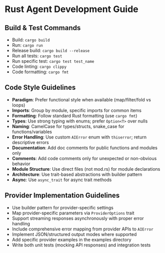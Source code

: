# Rust Agent Development Guide

## Build & Test Commands
- Build: `cargo build`
- Run: `cargo run`
- Release build: `cargo build --release`
- Run all tests: `cargo test`
- Run specific test: `cargo test test_name`
- Code linting: `cargo clippy`
- Code formatting: `cargo fmt`

## Code Style Guidelines
- **Paradigm**: Prefer functional style when available (map/filter/fold vs loops)
- **Imports**: Group by module, specific imports for common items
- **Formatting**: Follow standard Rust formatting (use `cargo fmt`)
- **Types**: Use strong typing with enums; prefer `Option<T>` over nulls
- **Naming**: CamelCase for types/structs, snake_case for functions/variables
- **Error Handling**: Use custom `AIError` enum with `thiserror`; return descriptive errors
- **Documentation**: Add doc comments for public functions and modules only
- **Comments**: Add code comments only for unexpected or non-obvious behavior
- **Module Structure**: Use direct files (not mod.rs) for module declarations
- **Architecture**: Use trait-based abstractions with builder pattern
- **Async**: Use `async_trait` for async trait methods

## Provider Implementation Guidelines
- Use builder pattern for provider-specific settings
- Map provider-specific parameters via `ProviderOptions` trait
- Support streaming responses asynchronously with proper error handling
- Include comprehensive error mapping from provider APIs to `AIError`
- Implement JSON/structured output modes where supported
- Add specific provider examples in the examples directory
- Write both unit tests (mocking API responses) and integration tests